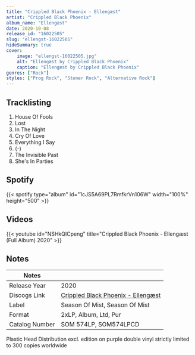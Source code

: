 ```yaml
---
title: "Crippled Black Phoenix - Ellengæst"
artist: "Crippled Black Phoenix"
album_name: "Ellengæst"
date: 2020-10-08
release_id: "16022505"
slug: "ellengst-16022505"
hideSummary: true
cover:
    image: "ellengst-16022505.jpg"
    alt: "Ellengæst by Crippled Black Phoenix"
    caption: "Ellengæst by Crippled Black Phoenix"
genres: ["Rock"]
styles: ["Prog Rock", "Stoner Rock", "Alternative Rock"]
---
```

## Tracklisting
1. House Of Fools
2. Lost
3. In The Night
4. Cry Of Love
5. Everything I Say
6. (-)
7. The Invisible Past
8. She's In Parties
## Spotify
{{< spotify type="album" id="1cJS5A69PL7RmfkrVn106W" width="100%" height="500" >}}

## Videos
{{< youtube id="NSHkQICpeng" title="Crippled Black Phoenix - Ellengæst (Full Album) 2020" >}}

## Notes
| Notes          |             |
| ---------------| ----------- |
| Release Year   | 2020 |
| Discogs Link   | [Crippled Black Phoenix - Ellengæst](https://www.discogs.com/release/16022505-Crippled-Black-Phoenix-Elleng%C3%A6st) |
| Label          | Season Of Mist, Season Of Mist |
| Format         | 2xLP, Album, Ltd, Pur |
| Catalog Number | SOM 574LP, SOM574LPCD |

Plastic Head Distribution excl. edition on purple double vinyl strictly limited to 300 copies worldwide

